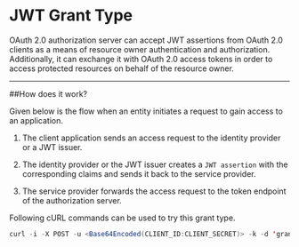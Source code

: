 # JWT Grant Type

OAuth 2.0 authorization server can accept JWT assertions from OAuth 2.0 clients as a means of
resource owner authentication and authorization. Additionally, it can exchange it with OAuth 2.0 access tokens in order 
to access protected resources on behalf of the resource owner.

---

##How does it work?

Given below is the flow when an entity initiates a request to gain access to an application.

1. The client application sends an access request to the identity provider or a JWT issuer.

2. The identity provider or the JWT issuer creates a `JWT assertion` with the corresponding claims and sends it back to 
   the service provider.

3. The service provider forwards the access request to the token endpoint of the authorization server.

<!--
The diagram below illustrates the jwt bearer grant flow.

![jwt grant]({{base_path}}/assets/img/concepts/jwt_bearer_grant_type.png)
-->

Following cURL commands can be used to try this grant type.

``` java
curl -i -X POST -u <Base64Encoded(CLIENT_ID:CLIENT_SECRET)> -k -d 'grant_type=urn:ietf:params:oauth:grant-type:jwt-bearer&assertion=<JWT_TOKEN>' -H 'Content-Type: application/x-www-form-urlencoded' <TOKEN_ENDPOINT>
```

<!-- /quick-starts/saml2-bearer-assertion-profile -->
